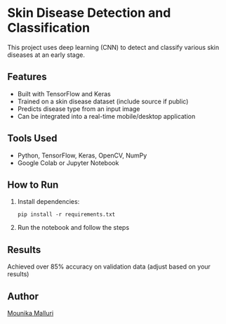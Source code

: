# Skin Disease Detection and Classification

This project uses deep learning (CNN) to detect and classify various skin diseases at an early stage.

## Features
- Built with TensorFlow and Keras
- Trained on a skin disease dataset (include source if public)
- Predicts disease type from an input image
- Can be integrated into a real-time mobile/desktop application

## Tools Used
- Python, TensorFlow, Keras, OpenCV, NumPy
- Google Colab or Jupyter Notebook

## How to Run
1. Install dependencies:
   ```
   pip install -r requirements.txt
   ```
2. Run the notebook and follow the steps

## Results
Achieved over 85% accuracy on validation data (adjust based on your results)

## Author
[Mounika Malluri](https://github.com/Mounika-malluri)
